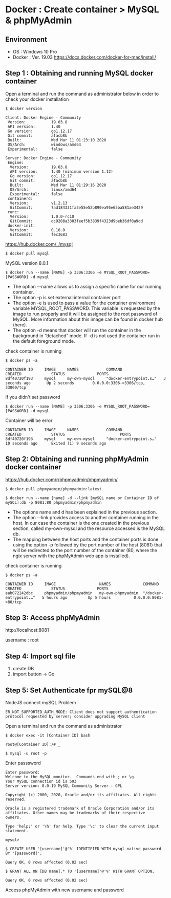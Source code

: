 # Docker : Create container > MySQL & phpMyAdmin
## Environment
- OS : Windows 10 Pro
- Docker : Ver. 19.03 https://docs.docker.com/docker-for-mac/install/

## Step 1 : Obtaining and running MySQL docker container
Open a terminal and run the command as administrator below in order to check your docker installation
```
$ docker version
```
```
Client: Docker Engine - Community
 Version:           19.03.8
 API version:       1.40
 Go version:        go1.12.17
 Git commit:        afacb8b
 Built:             Wed Mar 11 01:23:10 2020
 OS/Arch:           windows/amd64
 Experimental:      false

Server: Docker Engine - Community
 Engine:
  Version:          19.03.8
  API version:      1.40 (minimum version 1.12)
  Go version:       go1.12.17
  Git commit:       afacb8b
  Built:            Wed Mar 11 01:29:16 2020
  OS/Arch:          linux/amd64
  Experimental:     false
 containerd:
  Version:          v1.2.13
  GitCommit:        7ad184331fa3e55e52b890ea95e65ba581ae3429
 runc:
  Version:          1.0.0-rc10
  GitCommit:        dc9208a3303feef5b3839f4323d9beb36df0a9dd
 docker-init:
  Version:          0.18.0
  GitCommit:        fec3683

```

https://hub.docker.com/_/mysql
```
$ docker pull mysql
```
MySQL version 8.0.1
```
$ docker run --name [NAME] -p 3306:3306 -e MYSQL_ROOT_PASSWORD=[PASSWORD] -d mysql
```
- The option --name allows us to assign a specific name for our running container.
- The option -p is set external:internal container port
- The option -e is used to pass a value for the container environment variable MYSQL_ROOT_PASSWORD. This variable is requested by the image to
run properly and it will be assigned to the root password of MySQL. More information about this image can be found in docker hub (here).
- The option -d means that docker will run the container in the background in “detached” mode. If -d is not used the container run in the default foreground mode.

check container is running
```
$ docker ps -a
```
```
CONTAINER ID     IMAGE     NAMES            COMMAND                  CREATED             STATUS              PORTS
8df40720f193     mysql     my-own-mysql     "docker-entrypoint.s…"   3 seconds ago       Up 2 seconds        0.0.0.0:3306->3306/tcp, 33060/tcp 
```
If you didn't set password
```
$ docker run --name [NAME] -p 3306:3306 -e MYSQL_ROOT_PASSWORD=[PASSWORD] -d mysql
```
Container will be error
```
CONTAINER ID     IMAGE     NAMES            COMMAND                  CREATED             STATUS                        PORTS
8df40720f193     mysql     my-own-mysql     "docker-entrypoint.s…"   10 seconds ago      Exited (1) 9 seconds ago 
```

## Step 2: Obtaining and running phpMyAdmin docker container
https://hub.docker.com/r/phpmyadmin/phpmyadmin/
```
$ docker pull phpmyadmin/phpmyadmin:latest
```
```
$ docker run --name [name] -d --link [mySQL name or Container ID of mySQL]:db -p 8081:80 phpmyadmin/phpmyadmin
```
- The options name and d has been explained in the previous section.
- The option --link provides access to another container running in the host. In our case the container is the one created in the previous section, called my-own-mysql and the resource accessed is the MySQL db.
- The mapping between the host ports and the container ports is done using the option -p followed by the port number of the host (8081) that will be redirected to the port number of the container (80, where the ngix server with the phpMyAdmin web app is installed).

check container is running
```
$ docker ps -a
```
```
CONTAINER ID     IMAGE                   NAMES              COMMAND                  CREATED             STATUS              PORTS
eab072242dbc     phpmyadmin/phpmyadmin   my-own-phpmyadmin  "/docker-entrypoint.…"   5 hours ago         Up 5 hours          0.0.0.0:8081->80/tcp 
```

## Step 3: Access phpMyAdmin
 http://localhost:8081

 username : root

## Step 4: Import sql file
1. create DB
2. import button -> Go

## Step 5: Set Authenticate fpr mySQL@8

NodeJS connect mySQL Problem  
```
ER_NOT_SUPPORTED_AUTH_MODE: Client does not support authentication protocol requested by server; consider upgrading MySQL client
```
Open a terminal and run the command as administrator
```
$ docker exec -it [Container ID] bash
```
```
root@[Container ID]:/# _
```
```
$ mysql -u root -p
```
Enter passsword
```
Enter password:
Welcome to the MySQL monitor.  Commands end with ; or \g.
Your MySQL connection id is 503
Server version: 8.0.19 MySQL Community Server - GPL

Copyright (c) 2000, 2020, Oracle and/or its affiliates. All rights reserved.

Oracle is a registered trademark of Oracle Corporation and/or its
affiliates. Other names may be trademarks of their respective
owners.

Type 'help;' or '\h' for help. Type '\c' to clear the current input statement.

mysql>
```
```
$ CREATE USER '[username]'@'%' IDENTIFIED WITH mysql_native_password BY '[password]';
```
```
Query OK, 0 rows affected (0.02 sec)
```
```
$ GRANT ALL ON [DB name].* TO '[username]'@'%' WITH GRANT OPTION;
```
```
Query OK, 0 rows affected (0.02 sec)
```
Access phpMyAdmin with new username and password